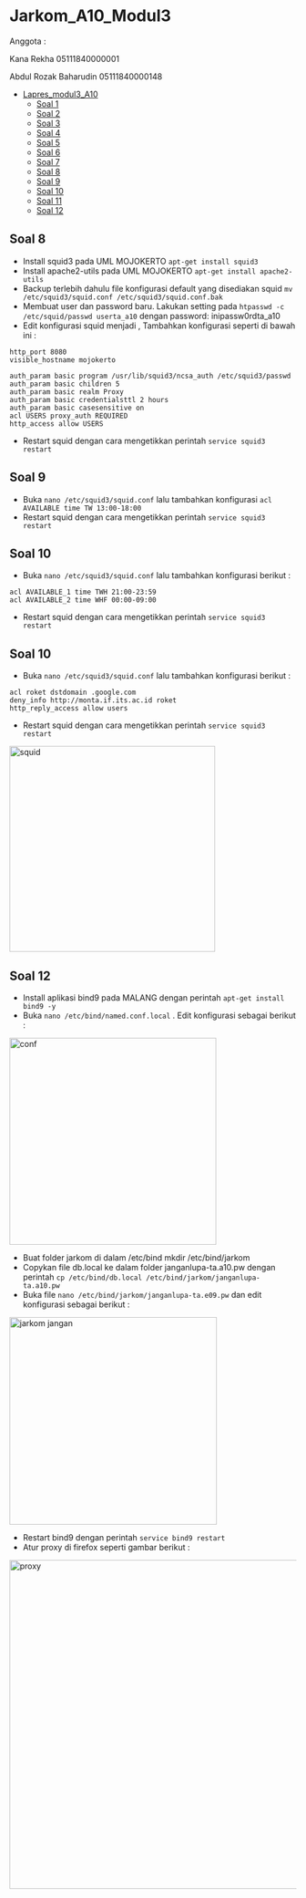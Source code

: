 # Jarkom_A10_Modul3

Anggota :

Kana Rekha 05111840000001

Abdul Rozak Baharudin 05111840000148	

- [Lapres_modul3_A10](#lapres_modul3_A10)
	- [Soal 1](#soal-2)
	- [Soal 2](#soal-2)
	- [Soal 3](#soal-3)
	- [Soal 4](#soal-4)
	- [Soal 5](#soal-5)
	- [Soal 6](#soal-6)
	- [Soal 7](#soal-7)
	- [Soal 8](#soal-8)
	- [Soal 9](#soal-9)
	- [Soal 10](#soal-10)
 	- [Soal 11](#soal-11)
	- [Soal 12](#soal-12)
	
## Soal 8
* Install squid3 pada UML MOJOKERTO ```apt-get install squid3```
* Install apache2-utils pada UML MOJOKERTO ```apt-get install apache2-utils```
* Backup terlebih dahulu file konfigurasi default yang disediakan squid ```mv /etc/squid3/squid.conf /etc/squid3/squid.conf.bak```
* Membuat user dan password baru. Lakukan setting pada ```htpasswd -c /etc/squid/passwd userta_a10``` dengan password: inipassw0rdta_a10
* Edit konfigurasi squid menjadi , Tambahkan konfigurasi seperti di bawah ini :

```
http_port 8080
visible_hostname mojokerto

auth_param basic program /usr/lib/squid3/ncsa_auth /etc/squid3/passwd
auth_param basic children 5
auth_param basic realm Proxy
auth_param basic credentialsttl 2 hours
auth_param basic casesensitive on
acl USERS proxy_auth REQUIRED
http_access allow USERS
```
* Restart squid dengan cara mengetikkan perintah ```service squid3 restart```
## Soal 9
* Buka ```nano /etc/squid3/squid.conf``` lalu tambahkan konfigurasi ```acl AVAILABLE time TW 13:00-18:00```
* Restart squid dengan cara mengetikkan perintah ```service squid3 restart```

## Soal 10
* Buka ```nano /etc/squid3/squid.conf``` lalu tambahkan konfigurasi berikut :
```
acl AVAILABLE_1 time TWH 21:00-23:59
acl AVAILABLE_2 time WHF 00:00-09:00
```
* Restart squid dengan cara mengetikkan perintah ```service squid3 restart```

## Soal 10
* Buka ```nano /etc/squid3/squid.conf``` lalu tambahkan konfigurasi berikut :
```
acl roket dstdomain .google.com
deny_info http://monta.if.its.ac.id roket
http_reply_access allow users
```
* Restart squid dengan cara mengetikkan perintah ```service squid3 restart```

<img width="361" alt="squid" src="https://user-images.githubusercontent.com/57948206/100496896-6f733080-318a-11eb-9b62-b58247be71f5.PNG">

## Soal 12
* Install aplikasi bind9 pada MALANG dengan perintah ```apt-get install bind9 -y```
* Buka ```nano /etc/bind/named.conf.local``` . Edit konfigurasi sebagai berikut :

<img width="363" alt="conf" src="https://user-images.githubusercontent.com/57948206/100496892-6d10d680-318a-11eb-98e0-af766be93bfc.PNG">

* Buat folder jarkom di dalam /etc/bind mkdir /etc/bind/jarkom
* Copykan file db.local ke dalam folder janganlupa-ta.a10.pw dengan perintah ```cp /etc/bind/db.local /etc/bind/jarkom/janganlupa-ta.a10.pw```
* Buka file ```nano /etc/bind/jarkom/janganlupa-ta.e09.pw``` dan edit konfigurasi sebagai berikut :

<img width="364" alt="jarkom jangan" src="https://user-images.githubusercontent.com/57948206/100496894-6e420380-318a-11eb-9138-1891fda1ee64.PNG">
 
 * Restart bind9 dengan perintah ```service bind9 restart```
 * Atur proxy di firefox seperti gambar berikut :
 
 <img width="577" alt="proxy" src="https://user-images.githubusercontent.com/57948206/100496895-6eda9a00-318a-11eb-82ab-c13008cab951.PNG">
 
 
 
 
 
 
 
